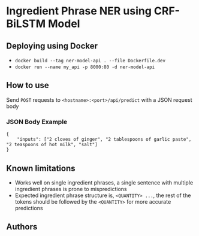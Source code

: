 # Ingredient Phrase NER using CRF-BiLSTM Model

## Deploying using Docker
- `docker build --tag ner-model-api . --file Dockerfile.dev`
- `docker run --name my_api -p 8000:80 -d ner-model-api`

## How to use
Send `POST` requests to `<hostname>:<port>/api/predict` with a JSON request body

### JSON Body Example
```
{
	"inputs": ["2 cloves of ginger", "2 tablespoons of garlic paste", "2 teaspoons of hot milk", "salt"]
}
```

## Known limitations
- Works well on single ingredient phrases, a single sentence with multiple ingredient phrases is prone to mispredictions
- Expected ingredient phrase structure is, `<QUANTITY> ...`, the rest of the tokens should be followed by the `<QUANTITY>` for more accurate predictions

## Authors
